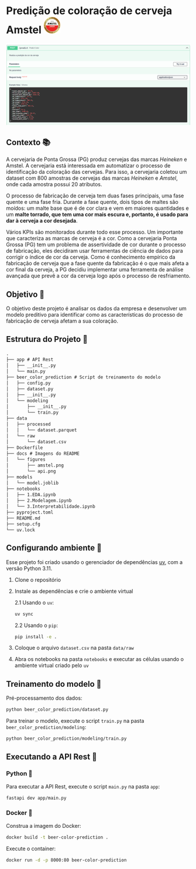 <h1>Predição de coloração de cerveja Amstel <img src="docs/figures/amstel.png" height=45/></h1>

![Swagger da API Rest](docs/figures/api.png)

## Contexto 📚

A cervejaria de Ponta Grossa (PG) produz cervejas das marcas *Heineken* e Amstel. A cervejaria está interessada em automatizar o processo de identificação da coloração das cervejas. Para isso, a cervejaria coletou um dataset com 800 amostras de cervejas das marcas *Heineken* e *Amstel*, onde cada amostra possui 20 atributos.

O processo de fabricação de cerveja tem duas fases principais, uma fase quente e uma fase fria. Durante a fase quente, dois tipos de maltes são moídos: um malte base que é de cor clara e vem em maiores quantidades e um **malte torrado, que tem uma cor mais escura e, portanto, é usado para dar à cerveja a cor desejada**.

Vários KPIs são monitorados durante todo esse processo. Um importante que caracteriza as marcas de cerveja é a cor. Como a cervejaria Ponta Grossa (PG) tem um problema de assertividade de cor durante o processo de fabricação, eles decidiram usar ferramentas de ciência de dados para corrigir o índice de cor da cerveja. Como é conhecimento empírico da fabricação de cerveja que a fase quente da fabricação é o que mais afeta a cor final da cerveja, a PG decidiu implementar uma ferramenta de análise avançada que prevê a cor da cerveja logo após o processo de resfriamento.

## Objetivo 🎯

O objetivo deste projeto é analisar os dados da empresa e desenvolver um modelo preditivo para identificar como as características do processo de fabricação de cerveja afetam a sua coloração.

## Estrutura do Projeto 📂

```
.
├── app # API Rest
│   ├── __init__.py
│   └── main.py
├── beer_color_prediction # Script de treinamento do modelo
│   ├── config.py
│   ├── dataset.py
│   ├── __init__.py
│   └── modeling
│       ├── __init__.py
│       └── train.py
├── data
│   ├── processed
│   │   └── dataset.parquet
│   └── raw
│       └── dataset.csv
├── Dockerfile
├── docs # Imagens do README
│   └── figures
│       ├── amstel.png
│       └── api.png
├── models
│   └── model.joblib
├── notebooks
│   ├── 1.EDA.ipynb
│   ├── 2.Modelagem.ipynb
│   └── 3.Interpretabilidade.ipynb
├── pyproject.toml
├── README.md
├── setup.cfg
└── uv.lock
```

## Configurando ambiente 🚀
Esse projeto foi criado usando o gerenciador de dependências [uv](https://docs.astral.sh/uv/), com a versão Python 3.11.

1. Clone o repositório
2. Instale as dependências e crie o ambiente virtual

    2.1 Usando o `uv`:
    ```bash
    uv sync
    ```

    2.2 Usando o `pip`:
    ```bash
    pip install -e .
    ```

3. Coloque o arquivo `dataset.csv` na pasta `data/raw`
4. Abra os notebooks na pasta `notebooks` e executar as células usando o ambiente virtual criado pelo `uv`

## Treinamento do modelo 🧠

Pré-processamento dos dados:
```bash
python beer_color_prediction/dataset.py
```

Para treinar o modelo, execute o script `train.py` na pasta `beer_color_prediction/modeling`:
```bash
python beer_color_prediction/modeling/train.py
```

## Executando a API Rest 🚀

### Python 🐍

Para executar a API Rest, execute o script `main.py` na pasta `app`:
```bash
fastapi dev app/main.py
```

### Docker 🐳

Construa a imagem do Docker:
```bash
docker build -t beer-color-prediction .
```

Execute o container:
```bash
docker run -d -p 8000:80 beer-color-prediction
```

